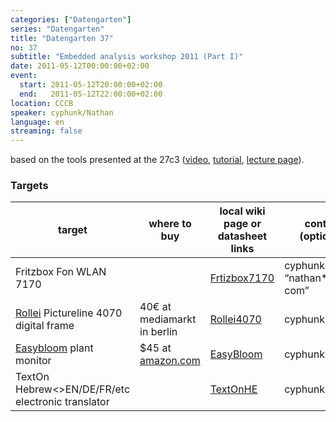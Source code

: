 ```yaml
---
categories: ["Datengarten"]
series: "Datengarten"
title: "Datengarten 37"
no: 37
subtitle: "Embedded analysis workshop 2011 (Part I)"
date: 2011-05-12T00:00:00+02:00
event:
  start: 2011-05-12T20:00:00+02:00
  end:   2011-05-12T22:00:00+02:00
location: CCCB
speaker: cyphunk/Nathan
language: en
streaming: false
---
```


based on the tools presented at the 27c3
([video](https://www.youtube.com/watch?v=YD7UY0CBvnY),
[tutorial](https://events.ccc.de/congress/2010/wiki/Embedded_Analysis),
[lecture page](https://events.ccc.de/congress/2010/Fahrplan/events/4011.en.html)).

### Targets

target                                                                |where to buy                                                                                                          |local wiki page or datasheet links       |contact (optional)
----------------------------------------------------------------------|----------------------------------------------------------------------------------------------------------------------|-----------------------------------------|------------------------------
Fritzbox Fon WLAN 7170                                                |                                                                                                                      |[Frtizbox7170](Frtizbox7170 "wikilink")  |cyphunk “nathan\*squimp com”
[Rollei](http://www.rcp-technik.com/) Pictureline 4070 digital frame  |40€ at mediamarkt in berlin                                                                                           |[Rollei4070](Rollei4070 "wikilink")      |cyphunk
[Easybloom](http://www.easybloom.com/) plant monitor                  |\$45 at [amazon.com](http://www.amazon.com/Black-Decker-PCS10-Digital-Sensor/dp/B003Z4JV8K/ref=sr_1_1?s=home-garden)  |[EasyBloom](EasyBloom "wikilink")        |cyphunk
TextOn Hebrew&lt;&gt;EN/DE/FR/etc electronic translator               |                                                                                                                      |[TextOnHE](TextOnHE "wikilink")          |cyphunk


